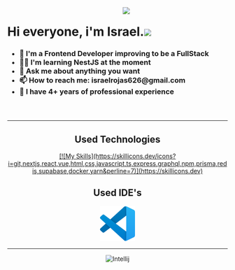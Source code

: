 <img id='gif' align="right" src="https://media.giphy.com/media/CrFLL3CnRpw5ddlBMm/giphy.gif" width="240">
<header align="left">
    <h1 align="left">Hi everyone, i'm Israel.<img src="https://media.giphy.com/media/hvRJCLFzcasrR4ia7z/giphy.gif" width="35"></h1>
    <h3 align="left">
        <ul>
            <li>🔭 I'm a Frontend Developer improving to be a FullStack</li>
            <li>👨‍🎓 I'm learning NestJS at the moment</li>
            <li>💬 Ask me about anything you want</li>
            <li>📫 How to reach me: israelrojas626@gmail.com</li>
            <li>💼 I have 4+ years of professional experience</li>
        </ul>
    </h3>
</header>
<hr>
<div align="center">
    <h2 align="center">Used Technologies</h2>
    <p align="center">
    <a href="https://skillicons.dev">
    <!-- <img src="https://skillicons.dev/icons?i=git,nextjs,react,vue,html,css,javascript,ts,express,graphql,npm,prisma,redis,supabase,docker,yarn" /> -->
    [![My Skills](https://skillicons.dev/icons?i=git,nextjs,react,vue,html,css,javascript,ts,express,graphql,npm,prisma,redis,supabase,docker,yarn&perline=7)](https://skillicons.dev)
  </a>
</p>
    <h2 align="center">Used IDE's</h2>
    <div align="center">
        <img src="https://github.com/devicons/devicon/blob/master/icons/vscode/vscode-original.svg" alt="VsCode" width="80">
    </div>
</div>
<hr>
<footer align="center">
    <p align="center">
        <img src="https://github-readme-stats.vercel.app/api/top-langs/?username=Isra1610&layout=compact&hide=css&theme=radical" alt="Intellij" height="250">
    </p>
</footer>

